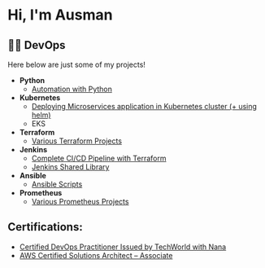 <h1>Hi, I'm Ausman</h1>

<h2>👨‍💻 DevOps</h2>

Here below are just some of my projects!

- <b>Python</b>
  - [Automation with Python](https://github.com/ausmanginai/AutomationWithPython)
- <b>Kubernetes</b>
  - [Deploying Microservices application in Kubernetes cluster (+ using helm)](https://github.com/ausmanginai/Kubernetes-Microservices-application)
  - EKS
- <b>Terraform</b>
  - [Various Terraform Projects](https://github.com/ausmanginai/Terraform/tree/master)
- <b>Jenkins</b>
  - [Complete CI/CD Pipeline with Terraform](https://github.com/ausmanginai/Complete-CI-CD-Pipeline-with-Terraform)
  - [Jenkins Shared Library](https://github.com/ausmanginai/jenkins-shared-library/tree/master)
- <b>Ansible</b>
  - [Ansible Scripts](https://github.com/ausmanginai/Ansible/tree/master)
- <b>Prometheus</b>
  - [Various Prometheus Projects](https://github.com/ausmanginai/Prometheus/tree/master)



<h2>Certifications:</h2>

  - [Certified DevOps Practitioner Issued by TechWorld with Nana](https://www.credly.com/badges/a7fb34c4-b1be-4541-9307-fdb5f34a81db/public_url)
  - [AWS Certified Solutions Architect – Associate](https://www.credly.com/badges/9924dd27-36af-4645-80d7-762f1635019e/linked_in_profile)


